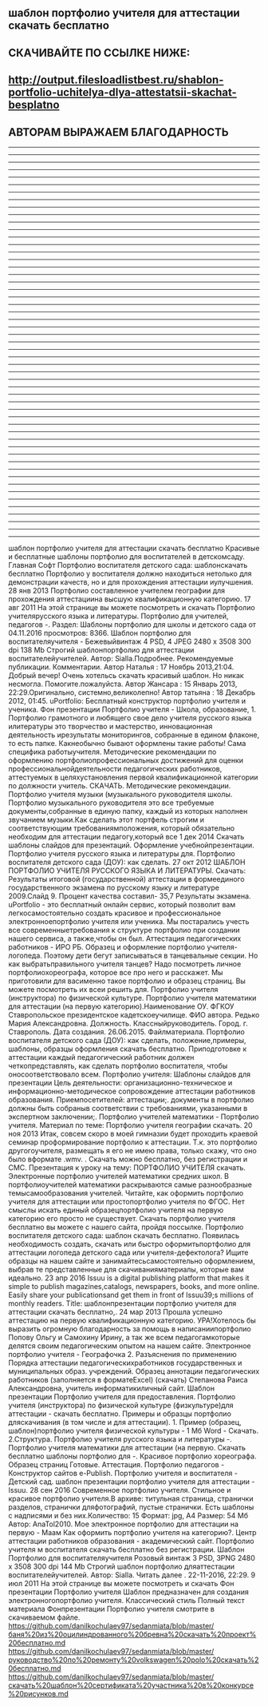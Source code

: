 шаблон портфолио учителя для аттестации скачать бесплатно
--------------------------------------------------
СКАЧИВАЙТЕ ПО ССЫЛКЕ НИЖЕ:
--------------------------------------------------
http://output.filesloadlistbest.ru/shablon-portfolio-uchitelya-dlya-attestatsii-skachat-besplatno
--------------------------------------------------
АВТОРАМ ВЫРАЖАЕМ БЛАГОДАРНОСТЬ
--------------------------------------------------
--------------------------------------------------
--------------------------------------------------
--------------------------------------------------
--------------------------------------------------
--------------------------------------------------
--------------------------------------------------
--------------------------------------------------
--------------------------------------------------
--------------------------------------------------
--------------------------------------------------
--------------------------------------------------
--------------------------------------------------
--------------------------------------------------
--------------------------------------------------
--------------------------------------------------
--------------------------------------------------
--------------------------------------------------
--------------------------------------------------
--------------------------------------------------
--------------------------------------------------
--------------------------------------------------
--------------------------------------------------
--------------------------------------------------
--------------------------------------------------
--------------------------------------------------
--------------------------------------------------
--------------------------------------------------
--------------------------------------------------
--------------------------------------------------
--------------------------------------------------
--------------------------------------------------
--------------------------------------------------
--------------------------------------------------
--------------------------------------------------
--------------------------------------------------
--------------------------------------------------
--------------------------------------------------
--------------------------------------------------
--------------------------------------------------
--------------------------------------------------
--------------------------------------------------
--------------------------------------------------
--------------------------------------------------
--------------------------------------------------
--------------------------------------------------
--------------------------------------------------
--------------------------------------------------
--------------------------------------------------
--------------------------------------------------
--------------------------------------------------
--------------------------------------------------
--------------------------------------------------
--------------------------------------------------
шаблон портфолио учителя для аттестации скачать бесплатно Красивые и бесплатные шаблоны портфолио для воспитателей в детскомсаду.  Главная Софт Портфолио воспитателя детского сада: шаблонскачать бесплатно  Портфолио у воспитателя должно находиться нетолько для демонстрации качеств, но и для прохождения аттестации иулучшения. 28 янв 2013  Портфолио составленное учителем географии для прохождения аттестациина высшую квалификационную категорию. 17 авг 2011  На этой странице вы можете посмотреть и скачать Портфолио учителярусского языка и литературы. Портфолио для учителей, педагогов -. Раздел: Шаблоны портфолио для школы и детского сада от 04.11.2016 просмотров: 8366. Шаблон портфолио для воспитателяучителя - Бежевыйвинтаж 4 PSD, 4 JPEG  2480 x 3508  300 dpi  138 Mb Строгий шаблонпортфолио для аттестации воспитателейучителей. Автор: Sialla.Подробнее. Рекомендуемые публикации. Комментарии. Автор Наталья : 17 Ноябрь 2013,21:04. Добрый вечер! Очень хотельсь скачать красивый шаблон. Но никак несмогла. Помогите.пожалуйста. Автор Жансара : 15 Январь 2013, 22:29.Оригинально, системно,великолепно! Автор татьяна : 18 Декабрь 2012, 01:45. uPortfolio: Бесплатный конструктор портфолио учителя и ученика. Фон презентации Портфолио учителя - Школа, образование, 1. Портфолио грамотного и любящего свое дело учителя русского языка илитературы  это творчество и мастерство, инновационная деятельность ирезультаты мониторингов, собранные в едином флаконе, то есть папке. Какнеобычно бывают оформлены такие работы! Сама специфика работыучителя. Методические рекомендации по оформлению портфолиопрофессиональных достижений для оценки профессиональнойдеятельности педагогических работников, аттестуемых в целяхустановления первой квалификационной категории по должности учитель. СКАЧАТЬ. Методические рекомендации. Портфолио учителя музыки (музыкального руководителя школы. Портфолио музыкального руководителя  это все требуемые документы,собранные в единую папку, каждый из которых наполнен звучанием музыки.Как сделать этот портфель строгим и соответствующим требованиямположения, который обязательно необходим для аттестации педагогу,который все
1 дек 2014  Скачать шаблоны слайдов для презентаций. Оформление учебнойпрезентации. Портфолио учителя русского языка и литературы для. Портфолио воспитателя детского сада (ДОУ): как сделать. 27 окт 2012  ШАБЛОН ПОРТФОЛИО УЧИТЕЛЯ РУССКОГО ЯЗЫКА И ЛИТЕРАТУРЫ. Скачать:  Результаты итоговой (государственной) аттестации в формеединого государственного экзамена по русскому языку и литературе 2009.Слайд 9. Процент качества составил- 35,7 Результаты экзамена. uPortfolio - это бесплатный онлайн сервис, который позволит вам легкосамостоятельно создать красивое и профессиональное электронноепортфолио учителя или ученика. Мы постарались учесть все современныетребования к структуре портфолио при создании нашего сервиса, а также,чтобы он был. Аттестация педагогических работников - ИРО РБ. Образец и оформление портфолио учителя-логопеда. Поэтому дети бегут записываться в танцевальные секции. Но как выбратьправильного учителя танцев? Надо посмотреть личное портфолиохореографа, которое все про него и расскажет. Мы приготовили для васименно такое портфолио и образец страниц. Вы можете посмотреть их всеи решить для. Портфолио учителя (инструктора) по физической культуре. Портфолио учителя математики для аттестации (на первую категорию).Наименование ОУ. ФГКОУ Ставропольское президентское кадетскоеучилище. ФИО автора. Редько Мария Александровна. Должность. Классныйруководитель. Город. г. Ставрополь. Дата создания. 26.06.2015. Файлматериала. Портфолио воспитателя детского сада (ДОУ): как сделать, положение,примеры, шаблоны, образцы оформления скачать бесплатно.  Приподготовке к аттестации каждый педагогический работник должен четкопредставлять, как сделать портфолио воспитателя, чтобы оносоответствовало всем. Портфолио учителя: Шаблоны слайдов для презентации
Цель деятельности: организационно-техническое и информационно-методическое сопровождение аттестации работников образования. Приемпосетителей:  аттестации;. документы в портфолио должны быть собраныв соответствии с требованиями, указанными в экспертном заключении;. Портфолио учителей математики - Портфолио учителя. Материал по теме: Портфолио учителя географии  скачать. 20 ноя 2013  Итак, совсем скоро в моей гимназии будет проходить краевой семинар проформирование портфолио к аттестации.  Т.к. это портфолио другогоучителя, размещать я его не имею права, только скажу, что оно было вформате .wmv. . Скачать можно бесплатно, без регистрации и СМС. Презентация к уроку на тему: ПОРТФОЛИО УЧИТЕЛЯ  скачать. Электронные портфолио учителей математики средних школ. В портфолиоучителей математики раскрываются самые разнообразные темысамообразования учителей. Читайте, как оформить портфолио учителя для аттестации или простопортфолио учителя по ФГОС.  Нет смыслы искать единый образецпортфолио учителя на первую категорию  его просто не существует. Скачать портфолио учителя бесплатно вы можете с нашего сайта, пройдя поссылке. Портфолио воспитателя детского сада: шаблон скачать бесплатно. Появилась необходимость создать, скачать или быстро оформитьпортфолио для аттестации логопеда детского сада или учителя-дефектолога? Ищите образцы на нашем сайте и занимайтесьсамостоятельно оформлением, выбрав те представленные для скачиванияматериалы, которые вам идеально. 23 апр 2016  Issuu is a digital publishing platform that makes it simple to publish magazines,catalogs, newspapers, books, and more online. Easily share your publicationsand get them in front of Issuu39;s millions of monthly readers. Title: шаблонпрезентации портфолио учителя для аттестации скачать бесплатно,. 24 мар 2013  Прошла успешно аттестацию на первую квалификационную категорию. УРА!Хотелось бы выразить огромную благодарность за помощь в написаниипортфолио Попову Ольгу и Самохину Ирину, а так же всем педагогамкоторые делятся своим педагогическим опытом на нашем сайте. Электронное портфолио учителя - Географочка
2. Разъяснения по применению Порядка аттестации педагогическихработников государственных и муниципальных образ. учреждений. Образец аннотации педагогических работников (заполняется в форматеExcel) (скачать)  Степанова Раиса Александровна, учитель информатикиличный сайт. Шаблон презентации Портфолио учителя для предоставления. Портфолио учителя (инструктора) по физической культуре (физкультуре)для аттестации - скачать бесплатно.  Примеры и образцы портфолио дляскачивания (в том числе и для аттестации). 1. Пример (образец, шаблон)портфолио учителя физической культуры - 1 Мб Word - Скачать. 2.Структура. Портфолио учителя русского языка и литературы -. Портфолио учителя математики для аттестации (на первую. Скачать бесплатно шаблоны портфолио для  -. Красивое портфолио хореографа. Образец страниц  Готовые. Аттестация. Портфолио педагогов - Конструктор сайтов e-Publish. Портфолио учителя и воспитателя - Детский сад. шаблон презентации портфолио учителя для аттестации  - Issuu. 28 сен 2016  Современное портфолио учителя. Стильное и красивое портфолио учителя.В архиве: титульная страница, странички разделов, странички дляфотографий, пустые странички. Есть шаблоны с надписями и без них.Количество: 15  Формат: jpg, А4  Размер: 54 Мб Автор: AnaTol2010. Мое электронное портфолио для аттестации на первую  - Маам
Как оформить портфолио учителя на категорию?. Центр аттестации работников образования - академический сайт. Портфолио учителя м воспитателя скачать бесплатно без регистрации. Шаблон Портфолио для воспитателяучителя  Розовый винтаж 3 PSD, 3PNG  2480 x 3508  300 dpi  144 Mb Строгий шаблон портфолио дляаттестации воспитателейучителей. Автор: Sialla. Читать далее . 22-11-2016, 22:29. 9 июл 2011  На этой странице вы можете посмотреть и скачать Фон презентации Портфолио учителя  Шаблон предназначен для создания электронногопортфолио учителя. Классический стиль  Полный текст материала Фонпрезентации Портфолио учителя смотрите в скачиваемом файле.
https://github.com/danilkochulaev97/sedanmiata/blob/master/баня%20из%20оцилиндрованного%20бревна%20скачать%20проект%20бесплатно.md
https://github.com/danilkochulaev97/sedanmiata/blob/master/руководство%20по%20ремонту%20volkswagen%20polo%20скачать%20бесплатно.md
https://github.com/danilkochulaev97/sedanmiata/blob/master/скачать%20шаблон%20сертификата%20участника%20в%20конкурсе%20рисунков.md